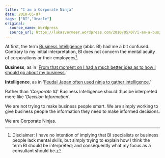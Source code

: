 ```yaml
---
title: "I am a Corporate Ninja"
date: 2010-05-07
tags: ["BI","Oracle"]
original:
  source_name: Wordpress
  source_url: https://lukasvermeer.wordpress.com/2010/05/07/i-am-a-business-ninja/
---
```


At first, the term [Business Intelligence](http://en.wikipedia.org/wiki/Business_intelligence) (abbr. BI) had me a bit confused. Contrary to my initial interpretation, BI does not concern the mental acuity of corporations or their employees[^1].

**Business**, as in '[From that moment on I had a much better idea as to how I should go about my business.](http://en.wikipedia.org/wiki/Herakles_(film))'

**Intelligence**, as in '[Feudal Japan often used ninja to gather intelligence.](http://en.wikipedia.org/wiki/Espionage)'

Rather than '_Corporate IQ_' Business Intelligence should thus be interpreted more like '_Decision Information_'.

We are not trying to make business people smart. We are simply working to give business people the information they need to make informed decisions. 

We are Corporate Ninjas.

[^1]: Disclaimer: I have no intention of implying that BI specialists or business people lack mental skills, but simply trying to explain how I think the term BI should be interpreted; and consequently what my focus as a consultant should be.
